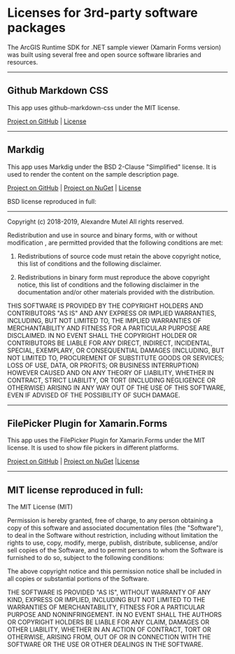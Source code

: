 ﻿# Licenses for 3rd-party software packages

The ArcGIS Runtime SDK for .NET sample viewer (Xamarin Forms version) was built using several free and open source software libraries and resources. 

----

## Github Markdown CSS

This app uses github-markdown-css under the MIT license.

[Project on GitHub](https://github.com/sindresorhus/github-markdown-css) | [License](https://github.com/sindresorhus/github-markdown-css/blob/gh-pages/license)

----

## Markdig

This app uses Markdig under the BSD 2-Clause "Simplified" license. It is used to render the content on the sample description page.

[Project on GitHub](https://github.com/xoofx/markdig) | [Project on NuGet](https://www.nuget.org/packages/Markdig/) | [License](https://github.com/xoofx/markdig/blob/master/license.txt)

BSD license reproduced in full:

----

Copyright (c) 2018-2019, Alexandre Mutel
All rights reserved.

Redistribution and use in source and binary forms, with or without modification
, are permitted provided that the following conditions are met:

1. Redistributions of source code must retain the above copyright notice, this
   list of conditions and the following disclaimer.

2. Redistributions in binary form must reproduce the above copyright notice,
   this list of conditions and the following disclaimer in the documentation
   and/or other materials provided with the distribution.

THIS SOFTWARE IS PROVIDED BY THE COPYRIGHT HOLDERS AND CONTRIBUTORS "AS IS" AND
ANY EXPRESS OR IMPLIED WARRANTIES, INCLUDING, BUT NOT LIMITED TO, THE IMPLIED
WARRANTIES OF MERCHANTABILITY AND FITNESS FOR A PARTICULAR PURPOSE ARE
DISCLAIMED. IN NO EVENT SHALL THE COPYRIGHT HOLDER OR CONTRIBUTORS BE LIABLE
FOR ANY DIRECT, INDIRECT, INCIDENTAL, SPECIAL, EXEMPLARY, OR CONSEQUENTIAL
DAMAGES (INCLUDING, BUT NOT LIMITED TO, PROCUREMENT OF SUBSTITUTE GOODS OR
SERVICES; LOSS OF USE, DATA, OR PROFITS; OR BUSINESS INTERRUPTION) HOWEVER
CAUSED AND ON ANY THEORY OF LIABILITY, WHETHER IN CONTRACT, STRICT LIABILITY,
OR TORT (INCLUDING NEGLIGENCE OR OTHERWISE) ARISING IN ANY WAY OUT OF THE USE
OF THIS SOFTWARE, EVEN IF ADVISED OF THE POSSIBILITY OF SUCH DAMAGE.

----

## FilePicker Plugin for Xamarin.Forms

This app uses the FilePicker Plugin for Xamarin.Forms under the MIT license. It is used to show file pickers in different platforms.

[Project on GitHub](https://github.com/jfversluis/FilePicker-Plugin-for-Xamarin-and-Windows) | [Project on NuGet](https://www.nuget.org/packages/Xamarin.Plugin.FilePicker/2.1.34) |[License](https://github.com/jfversluis/FilePicker-Plugin-for-Xamarin-and-Windows/blob/master/LICENSE)

----

## MIT license reproduced in full:

The MIT License (MIT)

Permission is hereby granted, free of charge, to any person obtaining a copy
of this software and associated documentation files (the "Software"), to deal
in the Software without restriction, including without limitation the rights
to use, copy, modify, merge, publish, distribute, sublicense, and/or sell
copies of the Software, and to permit persons to whom the Software is
furnished to do so, subject to the following conditions:

The above copyright notice and this permission notice shall be included in all
copies or substantial portions of the Software.

THE SOFTWARE IS PROVIDED "AS IS", WITHOUT WARRANTY OF ANY KIND, EXPRESS OR
IMPLIED, INCLUDING BUT NOT LIMITED TO THE WARRANTIES OF MERCHANTABILITY,
FITNESS FOR A PARTICULAR PURPOSE AND NONINFRINGEMENT. IN NO EVENT SHALL THE
AUTHORS OR COPYRIGHT HOLDERS BE LIABLE FOR ANY CLAIM, DAMAGES OR OTHER
LIABILITY, WHETHER IN AN ACTION OF CONTRACT, TORT OR OTHERWISE, ARISING FROM,
OUT OF OR IN CONNECTION WITH THE SOFTWARE OR THE USE OR OTHER DEALINGS IN THE
SOFTWARE.